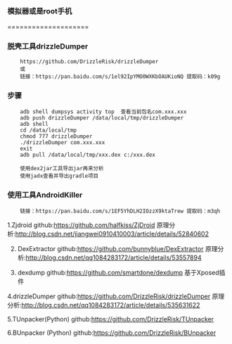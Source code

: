 
### 模拟器或是root手机
====================

### 脱壳工具drizzleDumper
        https://github.com/DrizzleRisk/drizzleDumper
        或
        链接：https://pan.baidu.com/s/1el92IpYMO0WXKbOAUKioNQ 提取码：k09g

### 步骤
        adb shell dumpsys activity top  查看当前包名com.xxx.xxx
        adb push drizzleDumper /data/local/tmp/drizzleDumper
        adb shell
        cd /data/local/tmp
        chmod 777 drizzleDumper
        ./drizzleDumper com.xxx.xxx
        exit
        adb pull /data/local/tmp/xxx.dex c:/xxx.dex

        使用dex2jar工具导出jar再来分析
        使用jadx查看并导出gradle项目

### 使用工具AndroidKiller
        链接：https://pan.baidu.com/s/1EF5YhDLH2IOzzX9ktaTrew 提取码：m3qh


1.Zjdroid
github:https://github.com/halfkiss/ZjDroid
原理分析:http://blog.csdn.net/jiangwei0910410003/article/details/52840602

2. DexExtractor
github:https://github.com/bunnyblue/DexExtractor
原理分析:http://blog.csdn.net/qq1084283172/article/details/53557894

3. dexdump
github:https://github.com/smartdone/dexdump
基于Xposed插件

4.drizzleDumper
github:https://github.com/DrizzleRisk/drizzleDumper
原理分析:http://blog.csdn.net/qq1084283172/article/details/535631622

5.TUnpacker(Python)
github:https://github.com/DrizzleRisk/TUnpacker

6.BUnpacker (Python)
github:https://github.com/DrizzleRisk/BUnpacker